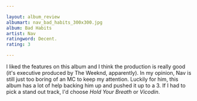 ```yaml
---

layout: album_review
albumart: nav_bad_habits_300x300.jpg
album: Bad Habits
artist: Nav
ratingword: Decent.
rating: 3

---
```


I liked the features on this album and I think the production is really good (it's executive produced by The Weeknd, apparently). In my opinion, Nav is still just too boring of an MC to keep my attention. Luckily for him, this album has a lot of help backing him up and pushed it up to a 3. If I had to pick a stand out track, I'd choose *Hold Your Breath* or *Vicodin*.
